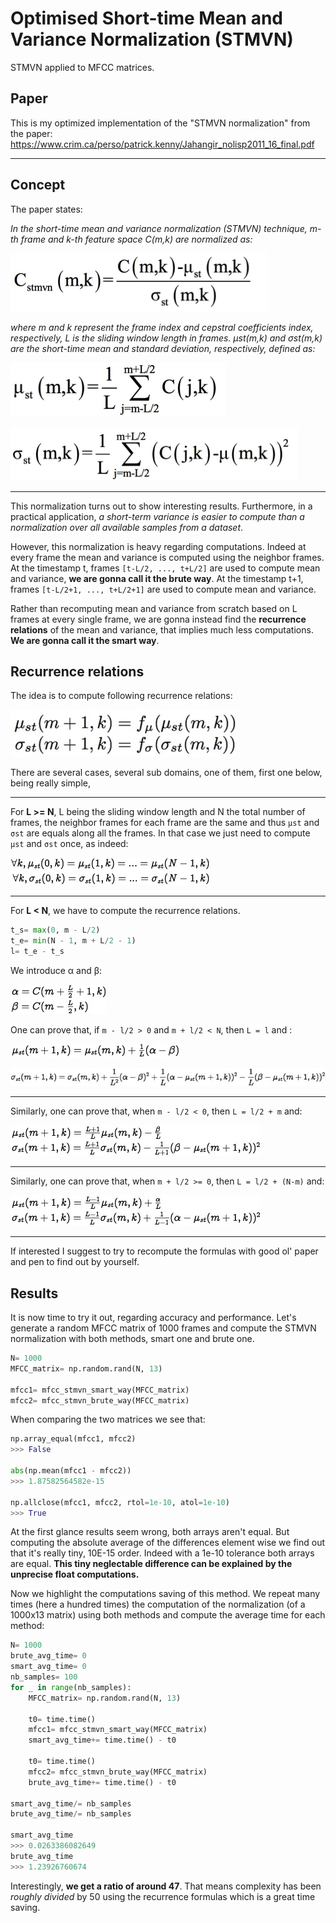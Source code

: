 # Optimised Short-time Mean and Variance Normalization (STMVN)

STMVN applied to MFCC matrices.

## Paper

This is my optimized implementation of the "STMVN normalization" from the paper:
https://www.crim.ca/perso/patrick.kenny/Jahangir_nolisp2011_16_final.pdf

---

## Concept

The paper states:

*In the short-time mean and variance normalization (STMVN) technique, m-th frame
and k-th feature space C(m,k) are normalized as:*

![](images/Cstmvn.png)

*where m and k represent the frame index and cepstral coefficients index,
respectively, L is the sliding window length in frames. μst(m,k) and σst(m,k) are the
short-time mean and standard deviation, respectively, defined as:*

![](images/MUst.png)

![](images/SIGMAst.png)

---

This normalization turns out to show interesting results. Furthermore, in a practical application, *a short-term variance is easier to compute than a normalization over all available samples from a dataset*.

However, this normalization is heavy regarding computations. Indeed at every frame the mean and variance is computed using the neighbor frames. At the timestamp t, frames `[t-L/2, ..., t+L/2]` are used to compute mean and variance, **we are gonna call it the brute way**. At the timestamp t+1, frames `[t-L/2+1, ..., t+L/2+1]` are used to compute mean and variance.

Rather than recomputing mean and variance from scratch based on L frames at every single frame, we are gonna instead find the **recurrence relations** of the mean and variance, that implies much less computations. **We are gonna call it the smart way**.

## Recurrence relations

The idea is to compute following recurrence relations:

![](images/recurrence.jpeg)

There are several cases, several sub domains, one of them, first one below, being really simple,

---

For **L >= N**, L being the sliding window length and N the total number of frames, the neighbor frames for each frame are the same and thus `μst` and `σst` are equals along all the frames. In that case we just need to compute `μst` and `σst` once, as indeed:

![](images/forall.jpg)

---

For **L < N**, we have to compute the recurrence relations.

```py
t_s= max(0, m - L/2)
t_e= min(N - 1, m + L/2 - 1)
l= t_e - t_s
```

We introduce α and β:

![](images/alphabeta.jpg)

One can prove that, if `m - l/2 > 0` and `m + l/2 < N`, then `L = l` and :

![](images/center_1.jpg)

![](images/center_2.jpg)

---

Similarly, one can prove that, when `m - l/2 < 0`, then `L = l/2 + m` and:

![](images/noleft.jpg)

---

Similarly, one can prove that, when `m + l/2 >= 0`, then `L = l/2 + (N-m)` and:

![](images/noright.jpg)

---

If interested I suggest to try to recompute the formulas with good ol' paper and pen to find out by yourself.

## Results

It is now time to try it out, regarding accuracy and performance.
Let's generate a random MFCC matrix of 1000 frames and compute the STMVN normalization with both methods, smart one and brute one.

```python
N= 1000
MFCC_matrix= np.random.rand(N, 13)

mfcc1= mfcc_stmvn_smart_way(MFCC_matrix)
mfcc2= mfcc_stmvn_brute_way(MFCC_matrix)
```

When comparing the two matrices we see that:

```python
np.array_equal(mfcc1, mfcc2)
>>> False

abs(np.mean(mfcc1 - mfcc2))
>>> 1.87582564582e-15

np.allclose(mfcc1, mfcc2, rtol=1e-10, atol=1e-10)
>>> True
```

At the first glance results seem wrong, both arrays aren't equal. But computing the absolute average of the differences element wise we find out that it's really tiny, 10E-15 order.
Indeed with a 1e-10 tolerance both arrays are equal.
**This tiny neglectable difference can be explained by the unprecise float computations.**

Now we highlight the computations saving of this method. We repeat many times (here a hundred times) the computation of the normalization (of a 1000x13 matrix) using both methods and compute the average time for each method:

```python
N= 1000
brute_avg_time= 0
smart_avg_time= 0
nb_samples= 100
for _ in range(nb_samples):
    MFCC_matrix= np.random.rand(N, 13)

    t0= time.time()
    mfcc1= mfcc_stmvn_smart_way(MFCC_matrix)
    smart_avg_time+= time.time() - t0

    t0= time.time()
    mfcc2= mfcc_stmvn_brute_way(MFCC_matrix)
    brute_avg_time+= time.time() - t0

smart_avg_time/= nb_samples
brute_avg_time/= nb_samples

smart_avg_time
>>> 0.0263386082649
brute_avg_time
>>> 1.23926760674
```

Interestingly, **we get a ratio of around 47**. That means complexity has been *roughly divided* by 50 using the recurrence formulas which is a great time saving.
